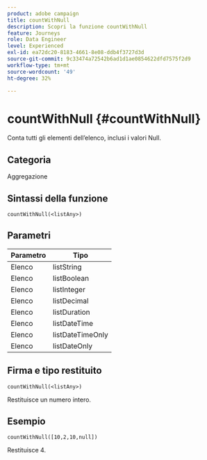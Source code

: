 ```yaml
---
product: adobe campaign
title: countWithNull
description: Scopri la funzione countWithNull
feature: Journeys
role: Data Engineer
level: Experienced
exl-id: ea72dc20-8183-4661-8e08-ddb4f3727d3d
source-git-commit: 9c33474a72542b6ad1d1ae0854622dfd7575f2d9
workflow-type: tm+mt
source-wordcount: '49'
ht-degree: 32%

---
```


# countWithNull {#countWithNull}

Conta tutti gli elementi dell’elenco, inclusi i valori Null.

## Categoria

Aggregazione

## Sintassi della funzione

`countWithNull(<listAny>)`

## Parametri

| Parametro | Tipo |
|-----------|------------------|
| Elenco | listString |
| Elenco | listBoolean |
| Elenco | listInteger |
| Elenco | listDecimal |
| Elenco | listDuration |
| Elenco | listDateTime |
| Elenco | listDateTimeOnly |
| Elenco | listDateOnly |

## Firma e tipo restituito

`countWithNull(<listAny>)`

Restituisce un numero intero.

## Esempio

`countWithNull([10,2,10,null])`

Restituisce 4.
